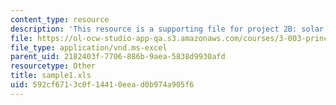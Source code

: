 ```yaml
---
content_type: resource
description: 'This resource is a supporting file for project 2B: solar cell performance.'
file: https://ol-ocw-studio-app-qa.s3.amazonaws.com/courses/3-003-principles-of-engineering-practice-spring-2010/592cf6713c0f14410eead0b974a905f6_sample1.xls
file_type: application/vnd.ms-excel
parent_uid: 2182403f-7706-886b-9aea-5838d9930afd
resourcetype: Other
title: sample1.xls
uid: 592cf671-3c0f-1441-0eea-d0b974a905f6
---
```

